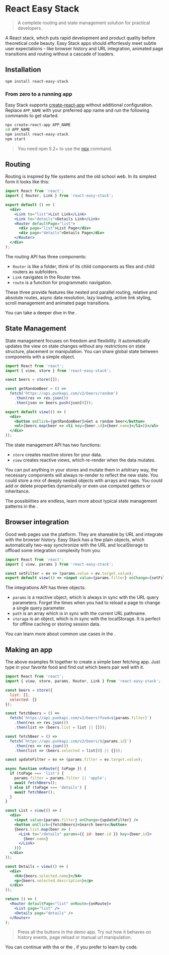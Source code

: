 # React Easy Stack

> A complete routing and state management solution for practical developers.

A React stack, which puts rapid development and product quality before theoretical code beauty. Easy Stack apps should effortlessly meet subtle user expectations - like browser history and URL integration, animated page transitions and routing without a cascade of loaders.

## Installation

`npm install react-easy-stack`

### From zero to a running app

Easy Stack supports [create-react-app](https://github.com/facebookincubator/create-react-app) without additional configuration. Replace `APP_NAME` with your preferred app name and run the following commands to get started.

```bash
npx create-react-app APP_NAME
cd APP_NAME
npm install react-easy-stack
npm start
```

> You need npm 5.2+ to use the [npx](https://www.npmjs.com/package/npx) command.

## Routing

Routing is inspired by file systems and the old school web. In its simplest form it looks like this:

```jsx
import React from 'react';
import { Router, Link } from 'react-easy-stack';

export default () => (
  <div>
    <Link to="list">List Link</Link>
    <Link to="details">Details Link</Link>
    <Router defaultPage="list">
      <div page="list">List Page</div>
      <div page="details">Details Page</div>
    </Router>
  </div>
);
```

<div id="routing-demo"></div>

The routing API has three components:

- `Router` is like a folder, think of its child components as files and child routers as subfolders.
- `Link` navigates in the Router tree.
- `route` is a function for programmatic navigation.

These three provide features like nested and parallel routing, relative and absolute routes, async data resolution, lazy loading, active link styling, scroll management and animated page transitions.

You can take a deeper dive in the <span id="routing-link"></span>.

## State Management

State management focuses on freedom and flexibility. It automatically updates the view on state changes without any restrictions on state structure, placement or manipulation. You can share global state between components with a simple object.

```jsx
import React from 'react';
import { view, store } from 'react-easy-stack';

const beers = store([]);

const getRandomBeer = () =>
  fetch('https://api.punkapi.com/v2/beers/random')
    .then(res => res.json())
    .then(json => beers.push(json[0]));

export default view(() => (
  <div>
    <button onClick={getRandomBeer}>Get a random beer</button>
    <ul>{beers.map(beer => <li key={beer.id}>{beer.name}</li>)}</ul>
  </div>
));
```

<div id="state-demo"></div>

The state management API has two functions:

- `store` creates reactive stores for your data.
- `view` creates reactive views, which re-render when the data mutates.

You can put anything in your stores and mutate them in arbitrary way, the necessary components will always re-render to reflect the new state. You could store a mix of deeply nested objects with arrays and maps. You could add or delete properties dynamically or even use computed getters or inheritance.

The possibilities are endless, learn more about typical state management patterns in the <span id="state-link"></span>.

## Browser integration

Good web pages use the platform. They are shareable by URL and integrate with the browser history. Easy Stack has a few plain objects, which automatically two-way synchronize with the URL and localStorage to offload some integration complexity from you.

```jsx
import React from 'react';
import { view, params } from 'react-easy-stack';

const setFilter = ev => (params.value = ev.target.value);
export default view(() => <input value={params.filter} onChange={setFilter} />);
```

<div id="integrations-demo"></div>

The integrations API has three objects:

- `params` is a reactive object, which is always in sync with the URL query parameters. Forget the times when you had to reload a page to change a single query parameter.
- `path` is an array which is in sync with the current URL pathname.
- `storage` is an object, which is in sync with the localStorage. It is perfect for offline caching or storing session data.

You can learn more about common use cases in the <span id="integrations-link"></span>.

## Making an app

The above examples fit together to create a simple beer fetching app. Just type in your favorite food and find out which beers pair well with it.

```jsx
import React from 'react';
import { view, store, params, Router, Link } from 'react-easy-stack';

const beers = store({
  list: [],
  selected: {}
});

const fetchBeers = () =>
  fetch(`https://api.punkapi.com/v2/beers?food=${params.filter}`)
    .then(res => res.json())
    .then(list => (beers.list = list || []));

const fetchBeer = () =>
  fetch(`https://api.punkapi.com/v2/beers/${params.id}`)
    .then(res => res.json())
    .then(list => (beers.selected = list[0] || {}));

const updateFilter = ev => (params.filter = ev.target.value);

async function onRoute({ toPage }) {
  if (toPage === 'list') {
    params.filter = params.filter || 'apple';
    await fetchBeers();
  } else if (toPage === 'details') {
    await fetchBeer();
  }
}

const List = view(() => (
  <div>
    <input value={params.filter} onChange={updateFilter} />
    <button onClick={fetchBeers}>Search beers</button>
    {beers.list.map(beer => (
      <Link to="/details" params={{ id: beer.id }} key={beer.id}>
        {beer.name}
      </Link>
    ))}
  </div>
));

const Details = view(() => (
  <div>
    <h4>{beers.selected.name}</h4>
    <p>{beers.selected.description}</p>
  </div>
));

return () => (
  <Router defaultPage="list" onRoute={onRoute}>
    <List page="list" />
    <Details page="details" />
  </Router>
);
```

<div id="final-demo"></div>

> Press all the buttons in the demo app. Try out how it behaves on history events, page reload or manual url manipulation.

You can continue with the <span id="docs-link"></span> or the <span id="examples-link"></span>, if you prefer to learn by code.
